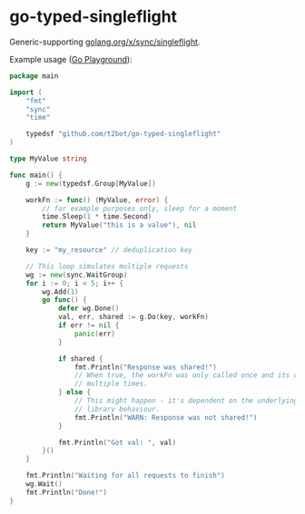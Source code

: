 # go-typed-singleflight

Generic-supporting [golang.org/x/sync/singleflight](https://golang.org/x/sync/singleflight).

Example usage ([Go Playground](https://go.dev/play/p/jPDKiE7pNp_4)):

```go
package main

import (
	"fmt"
	"sync"
	"time"

	typedsf "github.com/t2bot/go-typed-singleflight"
)

type MyValue string

func main() {
	g := new(typedsf.Group[MyValue])

	workFn := func() (MyValue, error) {
		// for example purposes only, sleep for a moment
		time.Sleep(1 * time.Second)
		return MyValue("this is a value"), nil
	}

	key := "my_resource" // deduplication key

	// This loop simulates multiple requests
	wg := new(sync.WaitGroup)
	for i := 0; i < 5; i++ {
		wg.Add(1)
		go func() {
			defer wg.Done()
			val, err, shared := g.Do(key, workFn)
			if err != nil {
				panic(err)
			}

			if shared {
				fmt.Println("Response was shared!")
				// When true, the workFn was only called once and its output used
				// multiple times.
			} else {
				// This might happen - it's dependent on the underlying singleflight
				// library behaviour.
				fmt.Println("WARN: Response was not shared!")
			}

			fmt.Println("Got val: ", val)
		}()
	}

	fmt.Println("Waiting for all requests to finish")
	wg.Wait()
	fmt.Println("Done!")
}
```

